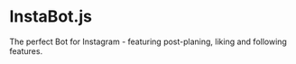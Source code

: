 # InstaBot.js
The perfect Bot for Instagram - featuring post-planing, liking and following features.